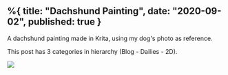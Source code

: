 %{
    title: "Dachshund Painting",
    date: "2020-09-02",
    published: true
}
---

A dachshund painting made in Krita, using my dog's photo as reference.

This post has 3 categories in hierarchy (Blog - Dailies - 2D).

![](../../../static/images/logo.png)